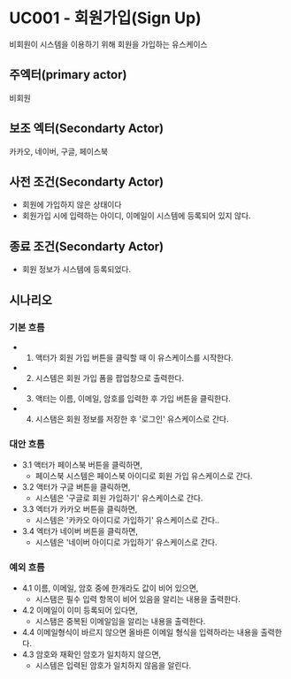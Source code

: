 # UC001 - 회원가입(Sign Up)
비회원이 시스템을 이용하기 위해 회원을 가입하는 유스케이스

## 주엑터(primary actor)
 비회원

## 보조 엑터(Secondarty Actor)
카카오, 네이버, 구글, 페이스북

## 사전 조건(Secondarty Actor)
- 회원에 가입하지 않은 상태이다
- 회원가입 시에 입력하는 아이디, 이메일이 시스템에 등록되어 있지 않다. 

## 종료 조건(Secondarty Actor)
- 회원 정보가 시스템에 등록되었다.


## 시나리오 

### 기본 흐름
- 1. 액터가 회원 가입 버튼을 클릭할 때 이 유스케이스를 시작한다. 
- 2. 시스템은 회원 가입 폼을  팝업창으로 출력한다. 
- 3. 액터는 이름, 이메일, 암호를 입력한 후 가입 버튼을 클릭한다. 
- 4. 시스탬은 회원 정보를 저장한 후 '로그인' 유스케이스로 간다.


### 대안 흐름
- 3.1 액터가 페이스북 버튼을 클릭하면, 
     - 페이스북 시스템은 페이스북 아이디로 회원 가입 유스케이스로 간다.
- 3.2 액터가 구글 버튼을 클릭하면, 
     - 시스템은 '구글로 회원 가입하기' 유스케이스로 간다.
- 3.3 엑터가 카카오 버튼을 클릭하면,
     - 시스템은 '카카오 아이디로 가입하기' 유스케이스로 간다..
- 3.4 엑터가 네이버 버튼을 클릭하면,
     - 시스템은 '네이버 아이디로 가입하기' 유스케이스로 간다.



### 예외 흐름
- 4.1 이름, 이메일, 암호 중에 한개라도 값이 비어 있으면, 
   - 시스탬은 필수 입력 항목이 비어 있음을 알리는 내용을 출력한다.
- 4.2 이메일이 이미 등록되어 있다면, 
   - 시스탬은 중복된 이메일임을 알리는 내용을 출력한다. 
- 4.4 이메일형식이 바르지 않으면 올바른 이메일 형식을 입력하라는 내용을 출력한다.     
- 4.3 암호와 재확인 암호가 일치하지 않으면,
    - 시스템은 입력된 암호가 일치하지 않음을 알린다. 
    

